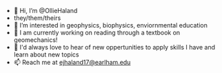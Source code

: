 - 👋 Hi, I’m @OllieHaland
- they/them/theirs
- 👀 I’m interested in geophysics, biophysics, enviornmental education
- 🌱 I am currently working on reading through a textbook on geomechanics!
- 💞️ I'd always love to hear of new oppertunities to apply skills I have and learn about new topics
- 📫 Reach me at ejhaland17@earlham.edu

<!---
OllieHaland/OllieHaland is a ✨ special ✨ repository because its `README.md` (this file) appears on your GitHub profile.
You can click the Preview link to take a look at your changes.
--->

